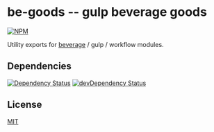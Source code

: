 # be-goods -- gulp beverage goods

[![NPM](https://nodei.co/npm/be-goods.png?mini=true)](https://www.npmjs.org/package/be-goods)

Utility exports for [beverage](https://github.com/gulpsome/beverage) /
gulp / workflow modules.

## Dependencies

[![Dependency Status](https://david-dm.org/gulpsome/be-goods.svg)](https://david-dm.org/gulpsome/be-goods)
[![devDependency Status](https://david-dm.org/gulpsome/be-goods/dev-status.svg)](https://david-dm.org/gulpsome/be-goods#info=devDependencies)

## License

[MIT](http://orlin.mit-license.org)
